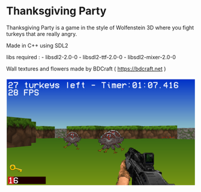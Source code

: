 # Thanksgiving Party

Thanksgiving Party is a game in the style of Wolfenstein 3D where you fight turkeys that are really angry.

Made in C++ using SDL2

libs required :
	- libsdl2-2.0-0
	- libsdl2-ttf-2.0-0
	- libsdl2-mixer-2.0-0

Wall textures and flowers made by BDCraft ( https://bdcraft.net )

![alt text](screenshot.png?raw=true "Screenshot")
